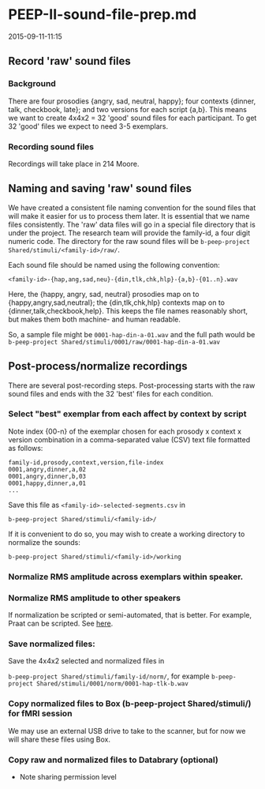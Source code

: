 # PEEP-II-sound-file-prep.md

2015-09-11-11:15

## Record 'raw' sound files

### Background

There are four prosodies {angry, sad, neutral, happy}; four contexts {dinner, talk, checkbook, late}; and two versions for each script {a,b}. This means we want to create 4x4x2 = 32 'good' sound files for each participant. To get 32 'good' files we expect to need 3-5 exemplars.

### Recording sound files

Recordings will take place in 214 Moore. 

## Naming and saving 'raw' sound files

We have created a consistent file naming convention for the sound files that will make it easier for us to process them later. It is essential that we name files consistently. The 'raw' data files will go in a special file directory that is under the project. The research team will provide the family-id, a four digit numeric code. The directory for the raw sound files will be `b-peep-project Shared/stimuli/<family-id>/raw/`.

Each sound file should be named using the following convention:

`<family-id>-{hap,ang,sad,neu}-{din,tlk,chk,hlp}-{a,b}-{01..n}.wav`

Here, the {happy, angry, sad, neutral} prosodies map on to {happy,angry,sad,neutral}; the {din,tlk,chk,hlp} contexts map on to {dinner,talk,checkbook,help}. This keeps the file names reasonably short, but makes them both machine- and human readable.

So, a sample file might be `0001-hap-din-a-01.wav` and the full path would be
`b-peep-project Shared/stimuli/0001/raw/0001-hap-din-a-01.wav`

## Post-process/normalize recordings

There are several post-recording steps. Post-processing starts with the raw sound files and ends with the 32 'best' files for each condition.

### Select "best" exemplar from each affect by context by script

Note index {00-n} of the exemplar chosen for each prosody x context x version combination in a comma-separated value (CSV) text file formatted as follows:

    family-id,prosody,context,version,file-index
    0001,angry,dinner,a,02
    0001,angry,dinner,b,03
    0001,happy,dinner,a,01
    ...

Save this file as `<family-id>-selected-segments.csv` in

`b-peep-project Shared/stimuli/<family-id>/`

If it is convenient to do so, you may wish to create a working directory to normalize the sounds:

`b-peep-project Shared/stimuli/<family-id>/working`

### Normalize RMS amplitude across exemplars within speaker.

### Normalize RMS amplitude to other speakers

If normalization be scripted or semi-automated, that is better. For example, Praat can be scripted. See [here](http://www.fon.hum.uva.nl/praat/manual/Scripting.html).

### Save normalized files:

Save the 4x4x2 selected and normalized files in

`b-peep-project Shared/stimuli/family-id/norm/`, for example
`b-peep-project Shared/stimuli/0001/norm/0001-hap-tlk-b.wav`

### Copy normalized files to Box (b-peep-project Shared/stimuli/) for fMRI session

We may use an external USB drive to take to the scanner, but for now we will share these files using Box.

### Copy raw and normalized files to Databrary (optional)

* Note sharing permission level
